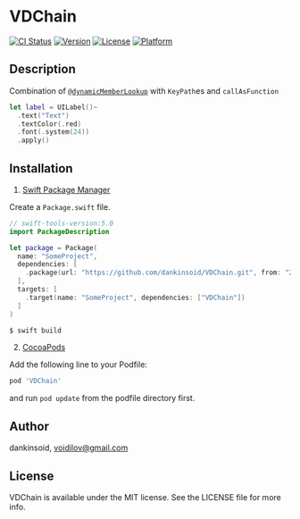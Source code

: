 # VDChain

[![CI Status](https://img.shields.io/travis/dankinsoid/VDChain.svg?style=flat)](https://travis-ci.org/dankinsoid/VDChain)
[![Version](https://img.shields.io/cocoapods/v/VDChain.svg?style=flat)](https://cocoapods.org/pods/VDChain)
[![License](https://img.shields.io/cocoapods/l/VDChain.svg?style=flat)](https://cocoapods.org/pods/VDChain)
[![Platform](https://img.shields.io/cocoapods/p/VDChain.svg?style=flat)](https://cocoapods.org/pods/VDChain)


## Description
Combination of [`@dynamicMemberLookup`](https://docs.swift.org/swift-book/ReferenceManual/Attributes.html) with `KeyPath`es and `callAsFunction`
```swift
let label = UILabel()~
  .text("Text")
  .textColor(.red)
  .font(.system(24))
  .apply()
```

## Installation
1. [Swift Package Manager](https://github.com/apple/swift-package-manager)

Create a `Package.swift` file.
```swift
// swift-tools-version:5.0
import PackageDescription

let package = Package(
  name: "SomeProject",
  dependencies: [
    .package(url: "https://github.com/dankinsoid/VDChain.git", from: "2.4.0")
  ],
  targets: [
    .target(name: "SomeProject", dependencies: ["VDChain"])
  ]
)
```
```ruby
$ swift build
```

2.  [CocoaPods](https://cocoapods.org)

Add the following line to your Podfile:
```ruby
pod 'VDChain'
```
and run `pod update` from the podfile directory first.

## Author

dankinsoid, voidilov@gmail.com

## License

VDChain is available under the MIT license. See the LICENSE file for more info.

